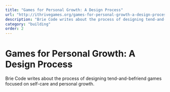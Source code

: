 ```yaml
---
title: "Games for Personal Growth: A Design Process"
url: "http://ithrivegames.org/games-for-personal-growth-a-design-process/"
description: "Brie Code writes about the process of designing tend-and-befriend games focused on self-care and personal growth."
category: "building"
order: 2
---
```


# Games for Personal Growth: A Design Process

Brie Code writes about the process of designing tend-and-befriend games focused on self-care and personal growth.
